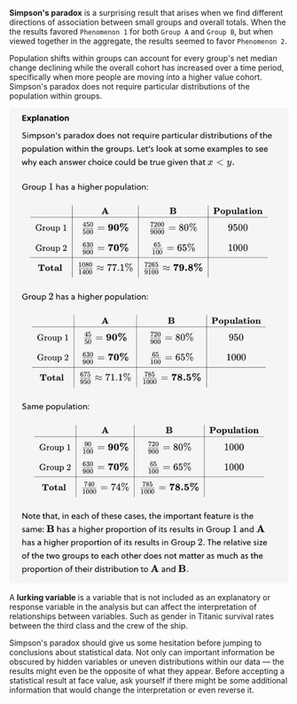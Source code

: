 **Simpson's paradox** is a surprising result that arises when we find different directions of association between small groups and overall totals. When the the results favored `Phenomenon 1` for both `Group A` and `Group B`, but when viewed together in the aggregate, the results seemed to favor `Phenomenon 2`.

Population shifts within groups can account for every group's net median change declining while the overall cohort has increased over a time period, specifically when more people are moving into a higher value cohort. Simpson's paradox does not require particular distributions of the population within groups.

![Explanation of distribution within groups not mattering with Simpson's Paradox](../../.imgs/simpsons_paradox_distribution_size_explanation.png)

A **lurking variable** is a variable that is not included as an explanatory or response variable in the analysis but can affect the interpretation of relationships between variables. Such as gender in Titanic survival rates between the third class and the crew of the ship.

Simpson's paradox should give us some hesitation before jumping to conclusions about statistical data. Not only can important information be obscured by hidden variables or uneven distributions within our data — the results might even be the opposite of what they appear. Before accepting a statistical result at face value, ask yourself if there might be some additional information that would change the interpretation or even reverse it.